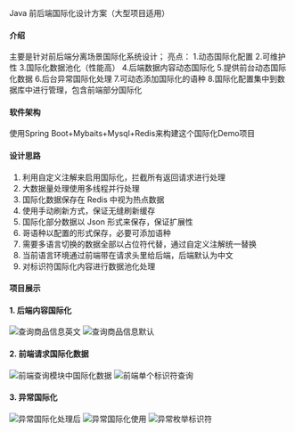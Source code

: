 Java 前后端国际化设计方案（大型项目适用）

#### 介绍
主要是针对前后端分离场景国际化系统设计；
亮点：
1.动态国际化配置
2.可维护性
3.国际化数据池化（性能高）
4.后端数据内容动态国际化
5.提供前台动态国际化数据
6.后台异常国际化处理
7.可动态添加国际化的语种
8.国际化配置集中到数据库中进行管理，包含前端部分国际化

#### 软件架构
使用Spring Boot+Mybaits+Mysql+Redis来构建这个国际化Demo项目


#### 设计思路

1. 利用自定义注解来启用国际化，拦截所有返回请求进行处理
2. 大数据量处理使用多线程并行处理
3. 国际化数据保存在 Redis 中视为热点数据
4. 使用手动刷新方式，保证无缝刷新缓存
5. 国际化部分数据以 Json 形式来保存，保证扩展性
6. 哥语种以配置的形式保存，必要可添加语种
7. 需要多语言切换的数据全部以占位符代替，通过自定义注解统一替换
8. 当前语言环境通过前端带在请求头里给后端，后端默认为中文
9. 对标识符国际化内容进行数据池化处理

#### 项目展示

#### 1.  后端内容国际化
![查询商品信息英文](https://images.gitee.com/uploads/images/2021/1121/205206_1ff9b8cb_5562811.png "屏幕截图.png")
![查询商品信息默认](https://images.gitee.com/uploads/images/2021/1121/205250_5af804ab_5562811.png "屏幕截图.png")


#### 2.  前端请求国际化数据
![前端查询模块中国际化数据](https://images.gitee.com/uploads/images/2021/1121/205527_cbf44ffa_5562811.png "屏幕截图.png")
![前端单个标识符查询](https://images.gitee.com/uploads/images/2021/1121/205743_0a6d9689_5562811.png "屏幕截图.png")


#### 3.  异常国际化
![异常国际化处理后](https://images.gitee.com/uploads/images/2021/1121/210203_6530b100_5562811.png "屏幕截图.png")
![异常国际化使用](https://images.gitee.com/uploads/images/2021/1121/210055_657f2e53_5562811.png "屏幕截图.png")
![异常枚举标识符](https://images.gitee.com/uploads/images/2021/1121/210255_3c0d1a71_5562811.png "屏幕截图.png")

